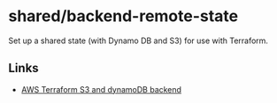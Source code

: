 # shared/backend-remote-state

Set up a shared state (with Dynamo DB and S3) for use with Terraform.

## Links 

- [AWS Terraform S3 and dynamoDB backend](https://angelo-malatacca83.medium.com/aws-terraform-s3-and-dynamodb-backend-3b28431a76c1)